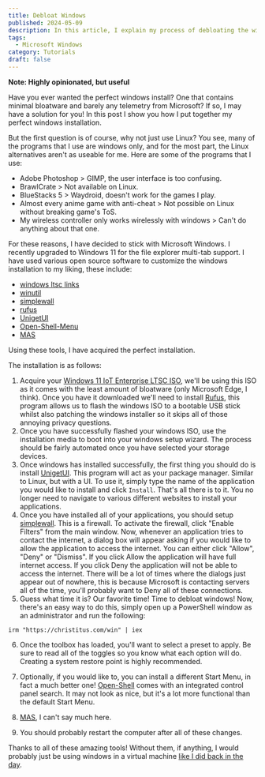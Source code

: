 ```yaml
---
title: Debloat Windows
published: 2024-05-09
description: In this article, I explain my process of debloating the windows operating system
tags:
  - Microsoft Windows
category: Tutorials
draft: false
---
```


**Note: Highly opinionated, but useful**

Have you ever wanted the perfect windows install? One that contains minimal bloatware and barely any telemetry from Microsoft? If so, I may have a solution for you! In this post I show you how I put together my perfect windows installation.

But the first question is of course, why not just use Linux? You see, many of the programs that I use are windows only, and for the most part, the Linux alternatives aren't as useable for me. Here are some of the programs that I use:

- Adobe Photoshop > GIMP, the user interface is too confusing.
- BrawlCrate > Not available on Linux.
- BlueStacks 5 > Waydroid, doesn't work for the games I play.
- Almost every anime game with anti-cheat > Not possible on Linux without breaking game's ToS.
- My wireless controller only works wirelessly with windows > Can't do anything about that one.

For these reasons, I have decided to stick with Microsoft Windows. I recently upgraded to Windows 11 for the file explorer multi-tab support. I have used various open source software to customize the windows installation to my liking, these include:

- [windows ltsc links](https://massgrave.dev/windows_ltsc_links)
- [winutil](https://github.com/ChrisTitusTech/winutil)
- [simplewall](https://github.com/henrypp/simplewall)
- [rufus](https://github.com/pbatard/rufus)
- [UnigetUI](https://github.com/marticliment/UnigetUI)
- [Open-Shell-Menu](https://github.com/Open-Shell/Open-Shell-Menu)
- [MAS](https://github.com/massgravel/Microsoft-Activation-Scripts)

Using these tools, I have acquired the perfect installation.

The installation is as follows:

1. Acquire your [Windows 11 IoT Enterprise LTSC ISO](https://massgrave.dev/windows_ltsc_links), we'll be using this ISO as it comes with the least amount of bloatware (only Microsoft Edge, I think). Once you have it downloaded we'll need to install [Rufus](https://github.com/pbatard/rufus), this program allows us to flash the windows ISO to a bootable USB stick whilst also patching the windows installer so it skips all of those annoying privacy questions.
2. Once you have successfully flashed your windows ISO, use the installation media to boot into your windows setup wizard. The process should be fairly automated once you have selected your storage devices.
3. Once windows has installed successfully, the first thing you should do is install [UnigetUI](https://github.com/marticliment/UnigetUI). This program will act as your package manager. Similar to Linux, but with a UI. To use it, simply type the name of the application you would like to install and click `Install`. That's all there is to it. You no longer need to navigate to various different websites to install your applications.
4. Once you have installed all of your applications, you should setup [simplewall](https://github.com/henrypp/simplewall). This is a firewall. To activate the firewall, click "Enable Filters" from the main window. Now, whenever an application tries to contact the internet, a dialog box will appear asking if you would like to allow the application to access the internet. You can either click "Allow", "Deny" or "Dismiss". If you click Allow the application will have full internet access. If you click Deny the application will not be able to access the internet. There will be a lot of times where the dialogs just appear out of nowhere, this is because Microsoft is contacting servers all of the time, you'll probably want to Deny all of these connections.
5. Guess what time it is? Our favorite time! Time to debloat windows! Now, there's an easy way to do this, simply open up a PowerShell window as an administrator and run the following:

```
irm "https://christitus.com/win" | iex
```

6. Once the toolbox has loaded, you'll want to select a preset to apply. Be sure to read all of the toggles so you know what each option will do. Creating a system restore point is highly recommended.

7. Optionally, if you would like to, you can install a different Start Menu, in fact a much better one! [Open-Shell](https://github.com/Open-Shell/Open-Shell-Menu) comes with an integrated control panel search. It may not look as nice, but it's a lot more functional than the default Start Menu.

8. [MAS](https://github.com/massgravel/Microsoft-Activation-Scripts), I can't say much here.

9. You should probably restart the computer after all of these changes.

Thanks to all of these amazing tools! Without them, if anything, I would probably just be using windows in a virtual machine [like I did back in the day](https://github.com/AnAncientForce/dotfiles).
